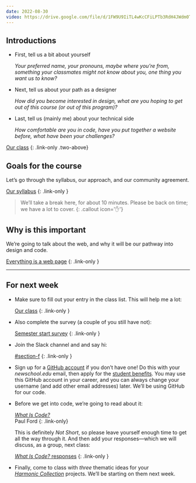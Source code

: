 ```yaml
---
date: 2022-08-30
video: https://drive.google.com/file/d/1FW9U9IiTL4wKcCFiLPTb3RdH4JWdm0Tz
---
```




## Introductions



* First, tell us a bit about yourself

	*Your preferred name, your pronouns, maybe where you’re from, something your classmates might not know about you, one thing you want us to know?*

* Next, tell us about your path as a designer

	*How did you become interested in design, what are you hoping to get out of this course (or out of this program)?*

* Last, tell us (mainly me) about your technical side

	*How comfortable are you in code, have you put together a website before, what have been your challenges?*



[Our class](https://docs.google.com/document/d/1ZSs6g-5BtXsunucVxWAEX7ZchaLzxI6fquEnfmmZvNQ/edit)
{: .link-only .two-above}



## Goals for the course

Let’s go through the syllabus, our approach, and our community agreement.

[Our syllabus](/syllabus)
{: .link-only }



> We’ll take a break here, for about 10 minutes. Please be back on time; we have a lot to cover.
{: .callout icon='✋'}



## Why is this important

We’re going to talk about the web, and why it will be our pathway into design and code.

[Everything is a web page](/topic/everything)
{: .link-only }



------------



## For next week

* Make sure to fill out your entry in the class list. This will help me a lot:

	[Our class](https://docs.google.com/document/d/1ZSs6g-5BtXsunucVxWAEX7ZchaLzxI6fquEnfmmZvNQ/edit)
	{: .link-only }

* Also complete the survey (a couple of you still have not):

	[Semester start survey](https://docs.google.com/forms/d/e/1FAIpQLSewyQetbgpoOzB2DvfMMVGS3jNUE6C8LUiBtCmy0OXJxxlikg/viewform)
	{: .link-only }

* Join the Slack channel and and say hi:

	[#section-f](https://core-one-interaction.slack.com/archives/C03UTLMBMDH)
	{: .link-only }

* Sign up for a [GitHub account](https://github.com/signup) if you don’t have one! Do this with your *newschool.edu* email, then apply for the [student benefits](https://education.github.com/discount_requests/student_application).
You may use this GitHub account in your career, and you can always change your username (and add other email addresses) later. We’ll be using GitHub for our code.

* Before we get into code, we’re going to read about it:

	[*What Is Code?*](https://www.bloomberg.com/graphics/2015-paul-ford-what-is-code/) \
	Paul Ford
	{: .link-only}

	This is definitely *Not Short*, so please leave yourself enough time to get all the way through it. And then add your responses—which we will discuss, as a group, next class:

	[*What Is Code?* responses](https://docs.google.com/document/d/1SMSnFKFUPO5IZlXlm7SHmbJeJ75xGvDDJeNT7CmBz9I/edit)
	{: .link-only }

* Finally, come to class with *three* thematic ideas for your [*Harmonic Collection*](/project/harmonic) projects. We’ll be starting on them next week.
